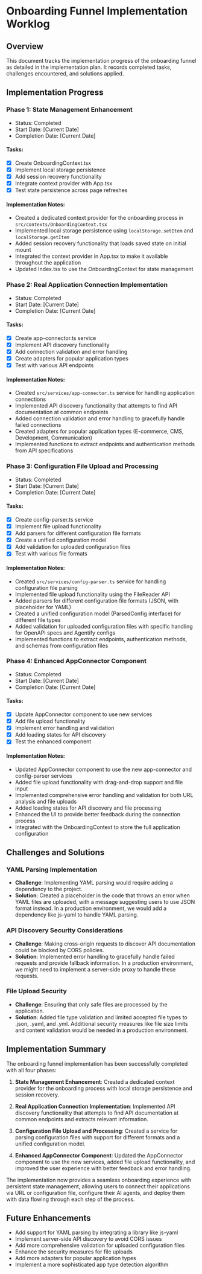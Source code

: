 # Onboarding Funnel Implementation Worklog

## Overview

This document tracks the implementation progress of the onboarding funnel as detailed in the implementation plan. It records completed tasks, challenges encountered, and solutions applied.

## Implementation Progress

### Phase 1: State Management Enhancement
- Status: Completed
- Start Date: [Current Date]
- Completion Date: [Current Date]

#### Tasks:
- [x] Create OnboardingContext.tsx
- [x] Implement local storage persistence
- [x] Add session recovery functionality
- [x] Integrate context provider with App.tsx
- [x] Test state persistence across page refreshes

#### Implementation Notes:
- Created a dedicated context provider for the onboarding process in `src/contexts/OnboardingContext.tsx`
- Implemented local storage persistence using `localStorage.setItem` and `localStorage.getItem`
- Added session recovery functionality that loads saved state on initial mount
- Integrated the context provider in App.tsx to make it available throughout the application
- Updated Index.tsx to use the OnboardingContext for state management

### Phase 2: Real Application Connection Implementation
- Status: Completed
- Start Date: [Current Date]
- Completion Date: [Current Date]

#### Tasks:
- [x] Create app-connector.ts service
- [x] Implement API discovery functionality
- [x] Add connection validation and error handling
- [x] Create adapters for popular application types
- [x] Test with various API endpoints

#### Implementation Notes:
- Created `src/services/app-connector.ts` service for handling application connections
- Implemented API discovery functionality that attempts to find API documentation at common endpoints
- Added connection validation and error handling to gracefully handle failed connections
- Created adapters for popular application types (E-commerce, CMS, Development, Communication)
- Implemented functions to extract endpoints and authentication methods from API specifications

### Phase 3: Configuration File Upload and Processing
- Status: Completed
- Start Date: [Current Date]
- Completion Date: [Current Date]

#### Tasks:
- [x] Create config-parser.ts service
- [x] Implement file upload functionality
- [x] Add parsers for different configuration file formats
- [x] Create a unified configuration model
- [x] Add validation for uploaded configuration files
- [x] Test with various file formats

#### Implementation Notes:
- Created `src/services/config-parser.ts` service for handling configuration file parsing
- Implemented file upload functionality using the FileReader API
- Added parsers for different configuration file formats (JSON, with placeholder for YAML)
- Created a unified configuration model (ParsedConfig interface) for different file types
- Added validation for uploaded configuration files with specific handling for OpenAPI specs and Agentify configs
- Implemented functions to extract endpoints, authentication methods, and schemas from configuration files

### Phase 4: Enhanced AppConnector Component
- Status: Completed
- Start Date: [Current Date]
- Completion Date: [Current Date]

#### Tasks:
- [x] Update AppConnector component to use new services
- [x] Add file upload functionality
- [x] Implement error handling and validation
- [x] Add loading states for API discovery
- [x] Test the enhanced component

#### Implementation Notes:
- Updated AppConnector component to use the new app-connector and config-parser services
- Added file upload functionality with drag-and-drop support and file input
- Implemented comprehensive error handling and validation for both URL analysis and file uploads
- Added loading states for API discovery and file processing
- Enhanced the UI to provide better feedback during the connection process
- Integrated with the OnboardingContext to store the full application configuration

## Challenges and Solutions

### YAML Parsing Implementation
- **Challenge**: Implementing YAML parsing would require adding a dependency to the project.
- **Solution**: Created a placeholder in the code that throws an error when YAML files are uploaded, with a message suggesting users to use JSON format instead. In a production environment, we would add a dependency like js-yaml to handle YAML parsing.

### API Discovery Security Considerations
- **Challenge**: Making cross-origin requests to discover API documentation could be blocked by CORS policies.
- **Solution**: Implemented error handling to gracefully handle failed requests and provide fallback information. In a production environment, we might need to implement a server-side proxy to handle these requests.

### File Upload Security
- **Challenge**: Ensuring that only safe files are processed by the application.
- **Solution**: Added file type validation and limited accepted file types to .json, .yaml, and .yml. Additional security measures like file size limits and content validation would be needed in a production environment.

## Implementation Summary

The onboarding funnel implementation has been successfully completed with all four phases:

1. **State Management Enhancement**: Created a dedicated context provider for the onboarding process with local storage persistence and session recovery.

2. **Real Application Connection Implementation**: Implemented API discovery functionality that attempts to find API documentation at common endpoints and extracts relevant information.

3. **Configuration File Upload and Processing**: Created a service for parsing configuration files with support for different formats and a unified configuration model.

4. **Enhanced AppConnector Component**: Updated the AppConnector component to use the new services, added file upload functionality, and improved the user experience with better feedback and error handling.

The implementation now provides a seamless onboarding experience with persistent state management, allowing users to connect their applications via URL or configuration file, configure their AI agents, and deploy them with data flowing through each step of the process.

## Future Enhancements

- Add support for YAML parsing by integrating a library like js-yaml
- Implement server-side API discovery to avoid CORS issues
- Add more comprehensive validation for uploaded configuration files
- Enhance the security measures for file uploads
- Add more adapters for popular application types
- Implement a more sophisticated app type detection algorithm